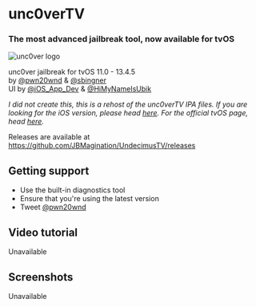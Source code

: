 # unc0verTV
### The most advanced jailbreak tool, now available for tvOS
![unc0ver logo](https://github.com/JBMagination/UndecimusTV/raw/master/ZZZZFlattenedImage-1.1_Normal.png)

unc0ver jailbreak for tvOS 11.0 - 13.4.5<br/>
by [@pwn20wnd](https://twitter.com/Pwn20wnd) & [@sbingner](https://twitter.com/sbingner)<br/>
UI by [@iOS_App_Dev](https://twitter.com/iOS_App_Dev) & [@HiMyNameIsUbik](https://twitter.com/HiMyNameIsUbik)<br/>

*I did not create this, this is a rehost of the unc0verTV IPA files. If you are looking for the iOS version, please head [here](https://github.com/pwn20wndstuff/Undecimus). For the official tvOS page, head [here](https://unc0ver.dev/tvos).*

Releases are available at https://github.com/JBMagination/UndecimusTV/releases

## Getting support
* Use the built-in diagnostics tool
* Ensure that you're using the latest version
* Tweet [@pwn20wnd](https://twitter.com/Pwn20wnd)

## Video tutorial
Unavailable

## Screenshots
Unavailable
